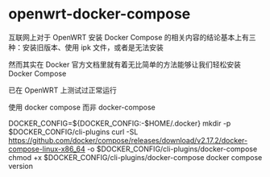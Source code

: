 # openwrt-docker-compose

互联网上对于 OpenWRT 安装 Docker Compose 的相关内容的结论基本上有三种：安装旧版本、使用 ipk 文件，或者是无法安装

然而其实在 Docker 官方文档里就有着无比简单的方法能够让我们轻松安装 Docker Compose

已在 OpenWRT 上测试过正常运行


使用 docker compose 而非 docker-compose



DOCKER_CONFIG=${DOCKER_CONFIG:-$HOME/.docker}
mkdir -p $DOCKER_CONFIG/cli-plugins
curl -SL https://github.com/docker/compose/releases/download/v2.17.2/docker-compose-linux-x86_64 -o $DOCKER_CONFIG/cli-plugins/docker-compose
chmod +x $DOCKER_CONFIG/cli-plugins/docker-compose
docker compose version
